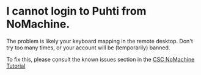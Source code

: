 # I cannot login to Puhti from NoMachine.

The problem is likely your keyboard mapping in the remote desktop. Don't try too many times, or your account will be (temporarily) banned.

To fix this, please consult the known issues section in the [CSC NoMachine Tutorial]

  [CSC NoMachine Tutorial]: ../tutorials/nomachine-usage.md
